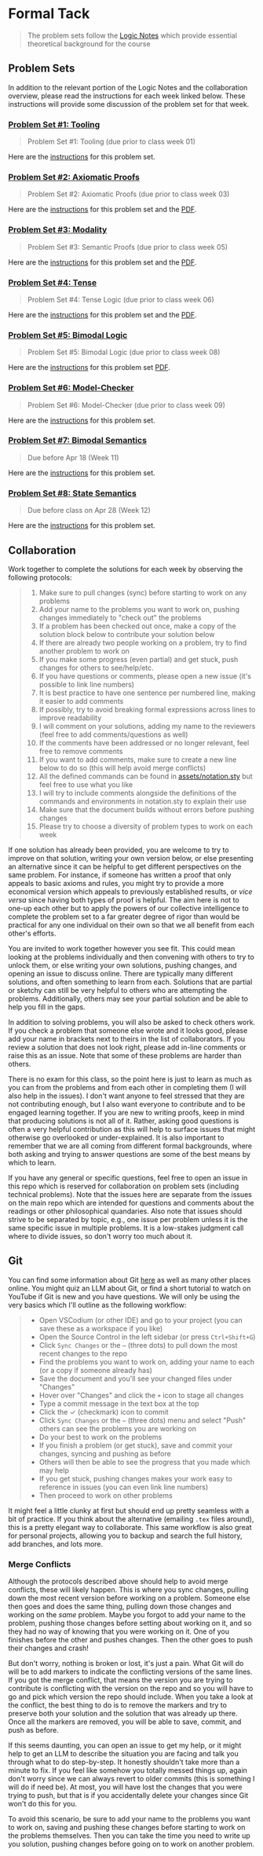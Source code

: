 # Formal Tack

> The problem sets follow the [Logic Notes](https://github.com/benbrastmckie/LogicNotes/blob/main/LogicNotesCurrent.pdf) which provide essential theoretical background for the course

## Problem Sets

In addition to the relevant portion of the Logic Notes and the collaboration overview, please read the instructions for each week linked below.
These instructions will provide some discussion of the problem set for that week.

### [Problem Set #1: Tooling](/01_tooling/tooling.md)

> Problem Set #1: Tooling (due prior to class week 01)

Here are the [instructions](01_tooling/tooling.md) for this problem set.

### [Problem Set #2: Axiomatic Proofs](/02_axiomatic_proofs/axiomatic_proofs.md)

> Problem Set #2: Axiomatic Proofs (due prior to class week 03)

Here are the [instructions](02_axiomatic_proofs/axiomatic_proofs.md) for this problem set and the [PDF](02_axiomatic_proofs/02_solutions.pdf).

### [Problem Set #3: Modality](/03_semantic_proofs/semantic_proofs.md)

> Problem Set #3: Semantic Proofs (due prior to class week 05)

Here are the [instructions](03_semantic_proofs/semantic_proofs.md) for this problem set and the [PDF](03_semantic_proofs/03_solutions.pdf).

### [Problem Set #4: Tense](/04_tense_logic/tense_logic.md)

> Problem Set #4: Tense Logic (due prior to class week 06)

Here are the [instructions](04_tense_logic/tense_logic.md) for this problem set and the [PDF](04_tense_logic/04_solutions.pdf).

### [Problem Set #5: Bimodal Logic](/05_bimodal_logic/bimodal_logic.md)

> Problem Set #5: Bimodal Logic (due prior to class week 08)

Here are the [instructions](05_bimodal_logic/bimodal_logic.md) for this problem set [PDF](05_bimodal_logic/05_solutions.pdf).

### [Problem Set #6: Model-Checker](/06_model_checker/model_checker.md)

> Problem Set #6: Model-Checker (due prior to class week 09)

Here are the [instructions](06_model_checker/model_checker.md) for this problem set.

### [Problem Set #7: Bimodal Semantics](/07_bimodal_semantics/bimodal_semantics.md)

> Due before Apr 18 (Week 11)

Here are the [instructions](07_bimodal_semantics/bimodal_semantics.md) for this problem set.

### [Problem Set #8: State Semantics](/08_state_semantics/state_semantics.md)

> Due before class on Apr 28 (Week 12)

Here are the [instructions](08_state_semantics/state_semantics.md) for this problem set.

## Collaboration

Work together to complete the solutions for each week by observing the following protocols:

> 1. Make sure to pull changes (sync) before starting to work on any problems
> 2. Add your name to the problems you want to work on, pushing changes immediately to "check out" the problems
> 3. If a problem has been checked out once, make a copy of the solution block below to contribute your solution below
> 4. If there are already two people working on a problem, try to find another problem to work on
> 5. If you make some progress (even partial) and get stuck, push changes for others to see/help/etc.
> 6. If you have questions or comments, please open a new issue (it's possible to link line numbers) 
> 7. It is best practice to have one sentence per numbered line, making it easier to add comments
> 8. If possibly, try to avoid breaking formal expressions across lines to improve readability
> 9. I will comment on your solutions, adding my name to the reviewers (feel free to add comments/questions as well)
> 10. If the comments have been addressed or no longer relevant, feel free to remove comments
> 11. If you want to add comments, make sure to create a new line below to do so (this will help avoid merge conflicts)
> 12. All the defined commands can be found in [assets/notation.sty](https://github.com/benbrastmckie/ModalHistoryPrivate/blob/master/assets/notation.sty) but feel free to use what you like
> 13. I will try to include comments alongside the definitions of the commands and environments in notation.sty to explain their use
> 14. Make sure that the document builds without errors before pushing changes
> 15. Please try to choose a diversity of problem types to work on each week

If one solution has already been provided, you are welcome to try to improve on that solution, writing your own version below, or else presenting an alternative since it can be helpful to get different perspectives on the same problem.
For instance, if someone has written a proof that only appeals to basic axioms and rules, you might try to provide a more economical version which appeals to previously established results, or _vice versa_ since having both types of proof is helpful.
The aim here is not to one-up each other but to apply the powers of our collective intelligence to complete the problem set to a far greater degree of rigor than would be practical for any one individual on their own so that we all benefit from each other's efforts.

You are invited to work together however you see fit.
This could mean looking at the problems individually and then convening with others to try to unlock them, or else writing your own solutions, pushing changes, and opening an issue to discuss online.
There are typically many different solutions, and often something to learn from each.
Solutions that are partial or sketchy can still be very helpful to others who are attempting the problems.
Additionally, others may see your partial solution and be able to help you fill in the gaps.

In addition to solving problems, you will also be asked to check others work.
If you check a problem that someone else wrote and it looks good, please add your name in brackets next to theirs in the list of collaborators.
If you review a solution that does not look right, please add in-line comments or raise this as an issue.
Note that some of these problems are harder than others.

There is no exam for this class, so the point here is just to learn as much as you can from the problems and from each other in completing them (I will also help in the issues).
I don't want anyone to feel stressed that they are not contributing enough, but I also want everyone to contribute and to be engaged learning together.
If you are new to writing proofs, keep in mind that producing solutions is not all of it.
Rather, asking good questions is often a very helpful contribution as this will help to surface issues that might otherwise go overlooked or under-explained.
It is also important to remember that we are all coming from different formal backgrounds, where both asking and trying to answer questions are some of the best means by which to learn.

If you have any general or specific questions, feel free to open an issue in this repo which is reserved for collaboration on problem sets (including technical problems).
Note that the issues here are separate from the issues on the main repo which are intended for questions and comments about the readings or other philosophical quandaries.
Also note that issues should strive to be separated by topic, e.g., one issue per problem unless it is the same specific issue in multiple problems.
It is a low-stakes judgment call where to divide issues, so don't worry too much about it.

## Git

You can find some information about Git [here](https://github.com/benbrastmckie/VSCodium/blob/master/docs/git.md) as well as many other places online.
You might quiz an LLM about Git, or find a short tutorial to watch on YouTube if Git is new and you have questions.
We will only be using the very basics which I'll outline as the following workflow:

> - Open VSCodium (or other IDE) and go to your project (you can save these as a workspace if you like)
> - Open the Source Control in the left sidebar (or press `Ctrl+Shift+G`)
> - Click `Sync Changes` or the `⋯` (three dots) to pull down the most recent changes to the repo
> - Find the problems you want to work on, adding your name to each (or a copy if someone already has)
> - Save the document and you'll see your changed files under "Changes"
> - Hover over "Changes" and click the `+` icon to stage all changes
> - Type a commit message in the text box at the top
> - Click the ✓ (checkmark) icon to commit
> - Click `Sync Changes` or the `⋯` (three dots) menu and select "Push" others can see the problems you are working on
> - Do your best to work on the problems
> - If you finish a problem (or get stuck), save and commit your changes, syncing and pushing as before
> - Others will then be able to see the progress that you made which may help
> - If you get stuck, pushing changes makes your work easy to reference in issues (you can even link line numbers)
> - Then proceed to work on other problems

It might feel a little clunky at first but should end up pretty seamless with a bit of practice.
If you think about the alternative (emailing `.tex` files around), this is a pretty elegant way to collaborate.
This same workflow is also great for personal projects, allowing you to backup and search the full history, add branches, and lots more.

### Merge Conflicts

Although the protocols described above should help to avoid merge conflicts, these will likely happen.
This is where you sync changes, pulling down the most recent version before working on a problem.
Someone else then goes and does the same thing, pulling down those changes and working on the _same_ problem.
Maybe you forgot to add your name to the problem, pushing those changes before setting about working on it, and so they had no way of knowing that you were working on it.
One of you finishes before the other and pushes changes.
Then the other goes to push their changes and crash!

But don't worry, nothing is broken or lost, it's just a pain.
What Git will do will be to add markers to indicate the conflicting versions of the same lines.
If you got the merge conflict, that means the version you are trying to contribute is conflicting with the version on the repo and so you will have to go and pick which version the repo should include.
When you take a look at the conflict, the best thing to do is to remove the markers and try to preserve both your solution and the solution that was already up there.
Once all the markers are removed, you will be able to save, commit, and push as before.

If this seems daunting, you can open an issue to get my help, or it might help to get an LLM to describe the situation you are facing and talk you through what to do step-by-step.
It honestly shouldn't take more than a minute to fix.
If you feel like somehow you totally messed things up, again don't worry since we can always revert to older commits (this is something I will do if need be).
At most, you will have lost the changes that you were trying to push, but that is if you accidentally delete your changes since Git won't do this for you.

To avoid this scenario, be sure to add your name to the problems you want to work on, saving and pushing these changes before starting to work on the problems themselves.
Then you can take the time you need to write up you solution, pushing changes before going on to work on another problem.
